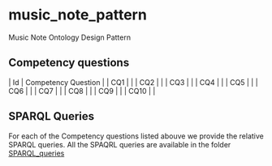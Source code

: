 # music_note_pattern
Music Note Ontology Design Pattern

## Competency questions

| Id | Competency Question |
| CQ1 | |
| CQ2 | |
| CQ3 | |
| CQ4 | |
| CQ5 | |
| CQ6 | |
| CQ7 | |
| CQ8 | |
| CQ9 | |
| CQ10 | |

## SPARQL Queries

For each of the Competency questions listed abouve we provide the relative SPARQL queries. 
All the SPAQRL queries are available in the folder [SPARQL_queries](main/SPARQL_queries)
